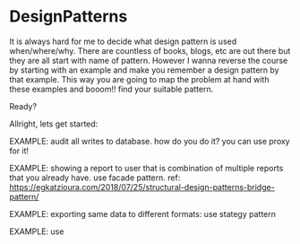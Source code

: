 # DesignPatterns
It is always hard for me to decide what design pattern is used when/where/why. There are countless of books, blogs, etc are out there but they are all start with name of pattern. However I wanna reverse the course by starting with an example and make you remember a design pattern by that example. This way you are going to map the problem at hand with these examples and booom!! find your suitable pattern.

Ready?

Allright, lets get started:

EXAMPLE: audit all writes to database. how do you do it? you can use proxy for it!


EXAMPLE: showing a report to user that is combination of multiple reports that you already have. use facade pattern. ref: https://egkatzioura.com/2018/07/25/structural-design-patterns-bridge-pattern/

EXAMPLE: exporting same data to different formats: use stategy pattern

EXAMPLE: use
